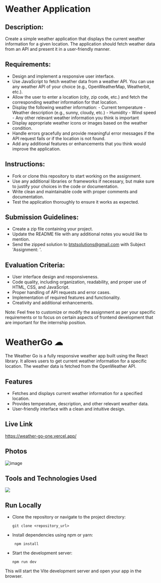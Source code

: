 
# Weather Application

## Description:
Create a simple weather application that displays the current weather information for a given location. The application should fetch weather data from an API and present it in a user-friendly manner.

## Requirements:
- Design and implement a responsive user interface.
- Use JavaScript to fetch weather data from a weather API. You can use any weather API of your choice (e.g., OpenWeatherMap, Weatherbit, etc.).
- Allow the user to enter a location (city, zip code, etc.) and fetch the corresponding weather information for that location.
- Display the following weather information: - Current temperature - Weather description (e.g., sunny, cloudy, etc.) - Humidity - Wind speed - Any other relevant weather information you think is important
- Display appropriate weather icons or images based on the weather condition.
- Handle errors gracefully and provide meaningful error messages if the API request fails or if the location is not found.
- Add any additional features or enhancements that you think would improve the application.

## Instructions:
- Fork or clone this repository to start working on the assignment.
- Use any additional libraries or frameworks if necessary, but make sure to justify your choices in the code or documentation.
- Write clean and maintainable code with proper comments and documentation.
- Test the application thoroughly to ensure it works as expected.

## Submission Guidelines:
- Create a zip file containing your project.
- Update the README file with any additional notes you would like to mention.
- Send the zipped solution to btstsolutions@gmail.com with Subject 'Assignment: <Your Name>'.

## Evaluation Criteria:

- User interface design and responsiveness.
- Code quality, including organization, readability, and proper use of HTML, CSS, and JavaScript.
- Proper handling of API requests and error cases.
- Implementation of required features and functionality.
- Creativity and additional enhancements.

Note: Feel free to customize or modify the assignment as per your specific requirements or to focus on certain aspects of frontend development that are important for the internship position.

# WeatherGo ☁ 

The Weather Go is a fully responsive weather app built using the React library.
It allows users to get current weather information for a specific location. The weather data is fetched from the OpenWeather API.

## Features

- Fetches and displays current weather information for a specified location.
- Provides temperature, description, and other relevant weather data.
- User-friendly interface with a clean and intuitive design.

## Live Link 

https://weather-go-one.vercel.app/

## Photos

![image](https://github.com/D-ivyanshu/WeatherGo/assets/93874215/a27567e1-674d-4ffc-97aa-147daba86c09)

## Tools and Technologies Used

 <a href="https://skillicons.dev">
    <img src="https://skillicons.dev/icons?i=html,css,js,nodejs,react,ts,vite,vscode" />
  </a>


## Run Locally

- Clone the repository or navigate to the project directory:
   
   ```git clone <repository_url>```

- Install dependencies using npm or yarn:

   ``` npm install```

- Start the development server:

   ```npm run dev```

  
This will start the Vite development server and open your app in the browser.

